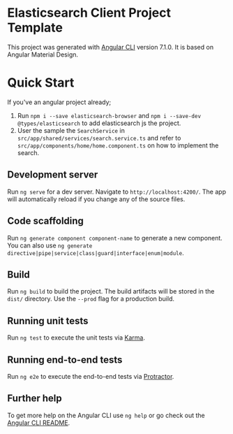 # Elasticsearch Client Project Template

This project was generated with [Angular CLI](https://github.com/angular/angular-cli) version 7.1.0.
It is based on Angular Material Design.

# Quick Start
If you've an angular project already;
1. Run `npm i --save elasticsearch-browser` and `npm i --save-dev @types/elasticsearch` to add elasticsearch js the project.
2. User the sample the `SearchService` in `src/app/shared/services/search.service.ts` and refer to `src/app/components/home/home.component.ts` on how to implement the search.

## Development server

Run `ng serve` for a dev server. Navigate to `http://localhost:4200/`. The app will automatically reload if you change any of the source files.

## Code scaffolding

Run `ng generate component component-name` to generate a new component. You can also use `ng generate directive|pipe|service|class|guard|interface|enum|module`.

## Build

Run `ng build` to build the project. The build artifacts will be stored in the `dist/` directory. Use the `--prod` flag for a production build.

## Running unit tests

Run `ng test` to execute the unit tests via [Karma](https://karma-runner.github.io).

## Running end-to-end tests

Run `ng e2e` to execute the end-to-end tests via [Protractor](http://www.protractortest.org/).

## Further help

To get more help on the Angular CLI use `ng help` or go check out the [Angular CLI README](https://github.com/angular/angular-cli/blob/master/README.md).

